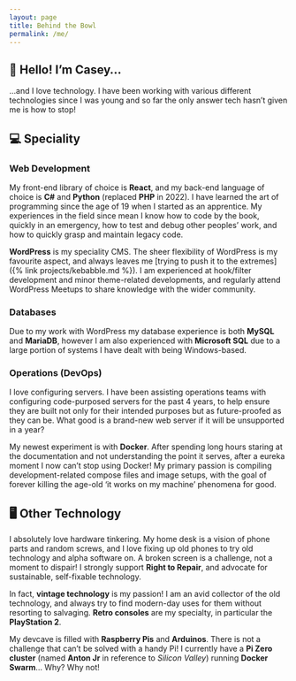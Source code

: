 ```yaml
---
layout: page
title: Behind the Bowl
permalink: /me/
---
```

## :wave: Hello! I’m Casey…
…and I love technology. I have been working with various different technologies since I was young and so far the only answer tech hasn’t given me is how to stop!

## :computer: Speciality
### Web Development
My front-end library of choice is **React**, and my back-end language of choice is **C#** and **Python** (replaced **PHP** in 2022). I have learned the art of programming since the age of 19 when I started as an apprentice. My experiences in the field since mean I know how to code by the book, quickly in an emergency, how to test and debug other peoples’ work, and how to quickly grasp and maintain legacy code.

**WordPress** is my speciality CMS. The sheer flexibility of WordPress is my favourite aspect, and always leaves me [trying to push it to the extremes]({% link projects/kebabble.md %}). I am experienced at hook/filter development and minor theme-related developments, and regularly attend WordPress Meetups to share knowledge with the wider community.

### Databases
Due to my work with WordPress my database experience is both **MySQL** and **MariaDB**, however I am also experienced with **Microsoft SQL** due to a large portion of systems I have dealt with being Windows-based.

### Operations (DevOps)
I love configuring servers. I have been assisting operations teams with configuring code-purposed servers for the past 4 years, to help ensure they are built not only for their intended purposes but as future-proofed as they can be. What good is a brand-new web server if it will be unsupported in a year?

My newest experiment is with **Docker**. After spending long hours staring at the documentation and not understanding the point it serves, after a eureka moment I now can’t stop using Docker! My primary passion is compiling development-related compose files and image setups, with the goal of forever killing the age-old ‘it works on my machine’ phenomena for good.

## :desktop_computer: Other Technology
I absolutely love hardware tinkering. My home desk is a vision of phone parts and random screws, and I love fixing up old phones to try old technology and alpha software on. A broken screen is a challenge, not a moment to dispair! I strongly support **Right to Repair**, and advocate for sustainable, self-fixable technology.

In fact, **vintage technology** is my passion! I am an avid collector of the old technology, and always try to find modern-day uses for them without resorting to salvaging. **Retro consoles** are my specialty, in particular the **PlayStation 2**.

My devcave is filled with **Raspberry Pis** and **Arduinos**. There is not a challenge that can’t be solved with a handy Pi! I currently have a **Pi Zero cluster** (named **Anton Jr** in reference to *Silicon Valley*) running **Docker Swarm**… Why? Why not!
